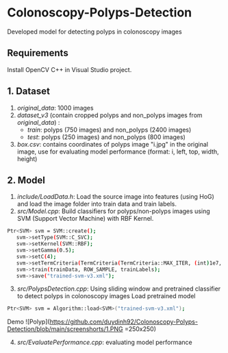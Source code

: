 # Colonoscopy-Polyps-Detection
Developed model for detecting polyps in colonoscopy images

## Requirements
Install OpenCV C++ in Visual Studio project.

## 1. Dataset
1. *original_data*: 1000 images
2. *dataset_v3* (contain cropped polyps and non_polyps images from *original_data*) : 
    * *train*: polyps (750 images) and non_polyps (2400 images)
    * *test*: polyps (250 images) and non_polyps (800 images)
3. *box.csv*: contains coordinates of polyps image "i.jpg" in the original image, use for evaluating model performance (format: i, left, top, width, height)
 
 ## 2. Model
 1. *include/LoadData.h*: Load the source image into features (using HoG) and load the image folder into train data and train labels.
 2. *src/Model.cpp*: Build classifiers for polyps/non-polyps images using SVM (Support Vector Machine) with RBF Kernel.
 ```sh
Ptr<SVM> svm = SVM::create();
	svm->setType(SVM::C_SVC);
	svm->setKernel(SVM::RBF);
	svm->setGamma(0.5);
	svm->setC(4);
	svm->setTermCriteria(TermCriteria(TermCriteria::MAX_ITER, (int)1e7, 1e-6));
	svm->train(trainData, ROW_SAMPLE, trainLabels);
	svm->save("trained-svm-v3.xml");
```
 3. *src/PolypsDetection.cpp*: Using sliding window and pretrained classifier to detect polyps in colonoscopy images
 Load pretrained model
 ```sh
Ptr<SVM> svm = Algorithm::load<SVM>("trained-svm-v3.xml");
```
Demo
![Polyp](https://github.com/duydinh92/Colonoscopy-Polyps-Detection/blob/main/screenshorts/1.PNG =250x250)

 4. *src/EvaluatePerformance.cpp*: evaluating model performance
 
